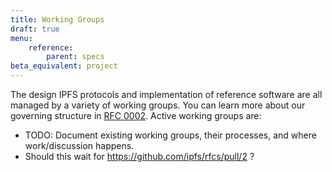 ```yaml
---
title: Working Groups
draft: true
menu:
    reference:
        parent: specs
beta_equivalent: project
---
```


The design IPFS protocols and implementation of reference software are all managed by a variety of working groups. You can learn more about our governing structure in [RFC 0002](https://github.com/ipfs/rfcs/blob/8e2587cec2ebd3e585cb1cb78bd4df18024428c3/rfcs/0002-ipfs-governance.md). Active working groups are:

- TODO: Document existing working groups, their processes, and where work/discussion happens.
- Should this wait for https://github.com/ipfs/rfcs/pull/2 ?
